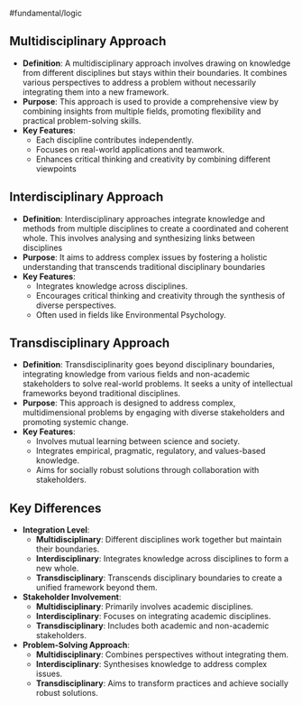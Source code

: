 #fundamental/logic 

## Multidisciplinary Approach

- **Definition**: A multidisciplinary approach involves drawing on knowledge from different disciplines but stays within their boundaries. It combines various perspectives to address a problem without necessarily integrating them into a new framework.
- **Purpose**: This approach is used to provide a comprehensive view by combining insights from multiple fields, promoting flexibility and practical problem-solving skills.
- **Key Features**:
  - Each discipline contributes independently.
  - Focuses on real-world applications and teamwork.
  - Enhances critical thinking and creativity by combining different viewpoints

## Interdisciplinary Approach

- **Definition**: Interdisciplinary approaches integrate knowledge and methods from multiple disciplines to create a coordinated and coherent whole. This involves analysing and synthesizing links between disciplines
- **Purpose**: It aims to address complex issues by fostering a holistic understanding that transcends traditional disciplinary boundaries
- **Key Features**:
  - Integrates knowledge across disciplines.
  - Encourages critical thinking and creativity through the synthesis of diverse perspectives.
  - Often used in fields like Environmental Psychology.

## Transdisciplinary Approach

- **Definition**: Transdisciplinarity goes beyond disciplinary boundaries, integrating knowledge from various fields and non-academic stakeholders to solve real-world problems. It seeks a unity of intellectual frameworks beyond traditional disciplines.
- **Purpose**: This approach is designed to address complex, multidimensional problems by engaging with diverse stakeholders and promoting systemic change.
- **Key Features**:
  - Involves mutual learning between science and society.
  - Integrates empirical, pragmatic, regulatory, and values-based knowledge.
  - Aims for socially robust solutions through collaboration with stakeholders.

## Key Differences

- **Integration Level**: 
  - **Multidisciplinary**: Different disciplines work together but maintain their boundaries.
  - **Interdisciplinary**: Integrates knowledge across disciplines to form a new whole.
  - **Transdisciplinary**: Transcends disciplinary boundaries to create a unified framework beyond them.
- **Stakeholder Involvement**:
  - **Multidisciplinary**: Primarily involves academic disciplines.
  - **Interdisciplinary**: Focuses on integrating academic disciplines.
  - **Transdisciplinary**: Includes both academic and non-academic stakeholders.
- **Problem-Solving Approach**:
  - **Multidisciplinary**: Combines perspectives without integrating them.
  - **Interdisciplinary**: Synthesises knowledge to address complex issues.
  - **Transdisciplinary**: Aims to transform practices and achieve socially robust solutions.
